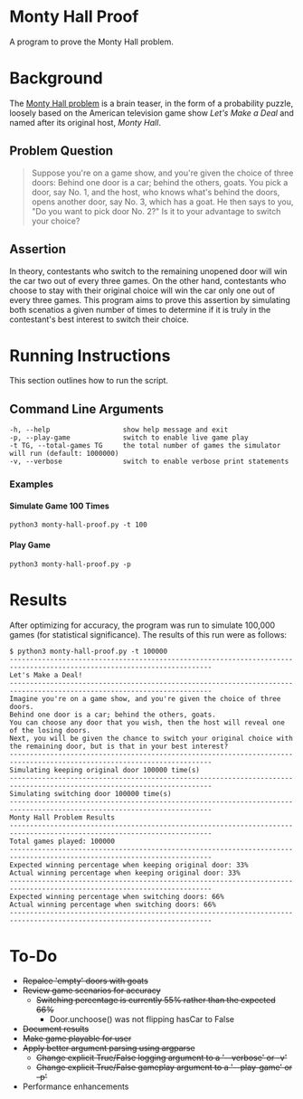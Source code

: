# Monty Hall Proof
A program to prove the Monty Hall problem.

# Background
The [Monty Hall problem](https://en.wikipedia.org/wiki/Monty_Hall_problem "Monty Hall problem Wikipedia") is a brain teaser, in the form of a probability puzzle, loosely based on the American television game show *Let's Make a Deal* and named after its original host, *Monty Hall*.

## Problem Question
> Suppose you're on a game show, and you're given the choice of three doors: Behind one door is a car; behind the others, goats. You pick a door, say No. 1, and the host, who knows what's behind the doors, opens another door, say No. 3, which has a goat. He then says to you, "Do you want to pick door No. 2?" Is it to your advantage to switch your choice?

## Assertion
In theory, contestants who switch to the remaining unopened door will win the car two out of every three games.  On the other hand, contestants who choose to stay with their original choice will win the car only one out of every three games.  This program aims to prove this assertion by simulating both scenatios a given number of times to determine if it is truly in the contestant's best interest to switch their choice.

# Running Instructions
This section outlines how to run the script.

## Command Line Arguments
```
-h, --help           		show help message and exit
-p, --play-game       		switch to enable live game play
-t TG, --total-games TG 	the total number of games the simulator will run (default: 1000000)
-v, --verbose         		switch to enable verbose print statements
```

### Examples
#### Simulate Game 100 Times
`python3 monty-hall-proof.py -t 100`
#### Play Game
`python3 monty-hall-proof.py -p`

# Results
After optimizing for accuracy, the program was run to simulate 100,000 games (for statistical significance).  The results of this run were as follows:
```
$ python3 monty-hall-proof.py -t 100000
------------------------------------------------------------------------------------------------------------------------
Let's Make a Deal!
------------------------------------------------------------------------------------------------------------------------
Imagine you're on a game show, and you're given the choice of three doors.
Behind one door is a car; behind the others, goats.
You can choose any door that you wish, then the host will reveal one of the losing doors.
Next, you will be given the chance to switch your original choice with the remaining door, but is that in your best interest?
------------------------------------------------------------------------------------------------------------------------
Simulating keeping original door 100000 time(s)
------------------------------------------------------------------------------------------------------------------------
Simulating switching door 100000 time(s)
------------------------------------------------------------------------------------------------------------------------
Monty Hall Problem Results
------------------------------------------------------------------------------------------------------------------------
Total games played: 100000
------------------------------------------------------------------------------------------------------------------------
Expected winning percentage when keeping original door: 33%
Actual winning percentage when keeping original door: 33%
------------------------------------------------------------------------------------------------------------------------
Expected winning percentage when switching doors: 66%
Actual winning percentage when switching doors: 66%
------------------------------------------------------------------------------------------------------------------------
```

# To-Do
+ ~~Repalce 'empty' doors with goats~~
+ ~~Review game scenarios for accuracy~~
  + ~~Switching percentage is currently 55% rather than the expected 66%~~
    + Door.unchoose() was not flipping hasCar to False
+ ~~Document results~~
+ ~~Make game playable for user~~
+ ~~Apply better argument parsing using argparse~~
  + ~~Change explicit True/False logging argument to a '--verbose' or -v'~~
  + ~~Change explicit True/False gameplay argument to a '--play-game' or -p'~~
+ Performance enhancements